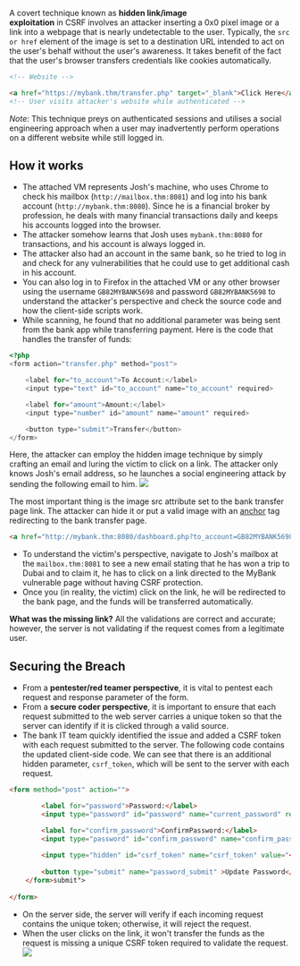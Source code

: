 A covert technique known as **hidden link/image exploitation** in CSRF involves an attacker inserting a 0x0 pixel image or a link into a webpage that is nearly undetectable to the user. Typically, the `src or href` element of the image is set to a destination URL intended to act on the user's behalf without the user's awareness. It takes benefit of the fact that the user's browser transfers credentials like cookies automatically.
```html
<!-- Website --> 

<a href="https://mybank.thm/transfer.php" target="_blank">Click Here</a>  
<!-- User visits attacker's website while authenticated -->
```

*Note:*
	This technique preys on authenticated sessions and utilises a social engineering approach when a user may inadvertently perform operations on a different website while still logged in.

## How it works
- The attached VM represents Josh's machine, who uses Chrome to check his mailbox (`http://mailbox.thm:8081`) and log into his bank account (`http://mybank.thm:8080`). Since he is a financial broker by profession, he deals with many financial transactions daily and keeps his accounts logged into the browser.   
- The attacker somehow learns that Josh uses `mybank.thm:8080` for transactions, and his account is always logged in.  
- The attacker also had an account in the same bank, so he tried to log in and check for any vulnerabilities that he could use to get additional cash in his account.
- You can also log in to Firefox in the attached VM or any other browser using the username `GB82MYBANK5698` and password `GB82MYBANK5698` to understand the attacker's perspective and check the source code and how the client-side scripts work.
- While scanning, he found that no additional parameter was being sent from the bank app while transferring payment. Here is the code that handles the transfer of funds:

```php
<?php 
<form action="transfer.php" method="post">

    <label for="to_account">To Account:</label>
    <input type="text" id="to_account" name="to_account" required>

    <label for="amount">Amount:</label>
    <input type="number" id="amount" name="amount" required>

    <button type="submit">Transfer</button>
</form>
```

 Here, the attacker can employ the hidden image technique by simply crafting an email and luring the victim to click on a link. The attacker only knows Josh's email address, so he launches a social engineering attack by sending the following email to him.
	![](Pasted%20image%2020241224135317.png)

The most important thing is the image src attribute set to the bank transfer page link. The attacker can hide it or put a valid image with an [anchor](https://developer.mozilla.org/en-US/docs/Web/HTML/Element/a) tag redirecting to the bank transfer page.

```html
<a href="http://mybank.thm:8080/dashboard.php?to_account=GB82MYBANK5698&amount=1000" target="_blank">Click Here to Redeem</a>
```

- To understand the victim's perspective, navigate to Josh's mailbox at the `mailbox.thm:8081` to see a new email stating that he has won a trip to Dubai and to claim it, he has to click on a link directed to the MyBank vulnerable page without having CSRF protection.
- Once you (in reality, the victim) click on the link, he will be redirected to the bank page, and the funds will be transferred automatically.

**What was the missing link?**
	All the validations are correct and accurate; however, the server is not validating if the request comes from a legitimate user.

## Securing the Breach
- From a **pentester/red teamer perspective**, it is vital to pentest each request and response parameter of the form.  
- From a **secure coder perspective**, it is important to ensure that each request submitted to the web server carries a unique token so that the server can identify if it is clicked through a valid source.
- The bank IT team quickly identified the issue and added a CSRF token with each request submitted to the server. The following code contains the updated client-side code. We can see that there is an additional hidden parameter, `csrf_token`, which will be sent to the server with each request.
```html
<form method="post" action="">

        <label for="password">Password:</label>
        <input type="password" id="password" name="current_password" required>

        <label for="confirm_password">ConfirmPassword:</label>
        <input type="password" id="confirm_password" name="confirm_password" required>
        
		<input type="hidden" id="csrf_token" name="csrf_token" value="<?php echo $_COOKIE['csrf-token']; ?>">
		
        <button type="submit" name="password_submit" >Update Password</button>
    </form>submit">
    
</form> 
```

- On the server side, the server will verify if each incoming request contains the unique token; otherwise, it will reject the request.
- When the user clicks on the link, it won't transfer the funds as the request is missing a unique CSRF token required to validate the request.
	![](Pasted%20image%2020241224140017.png)

